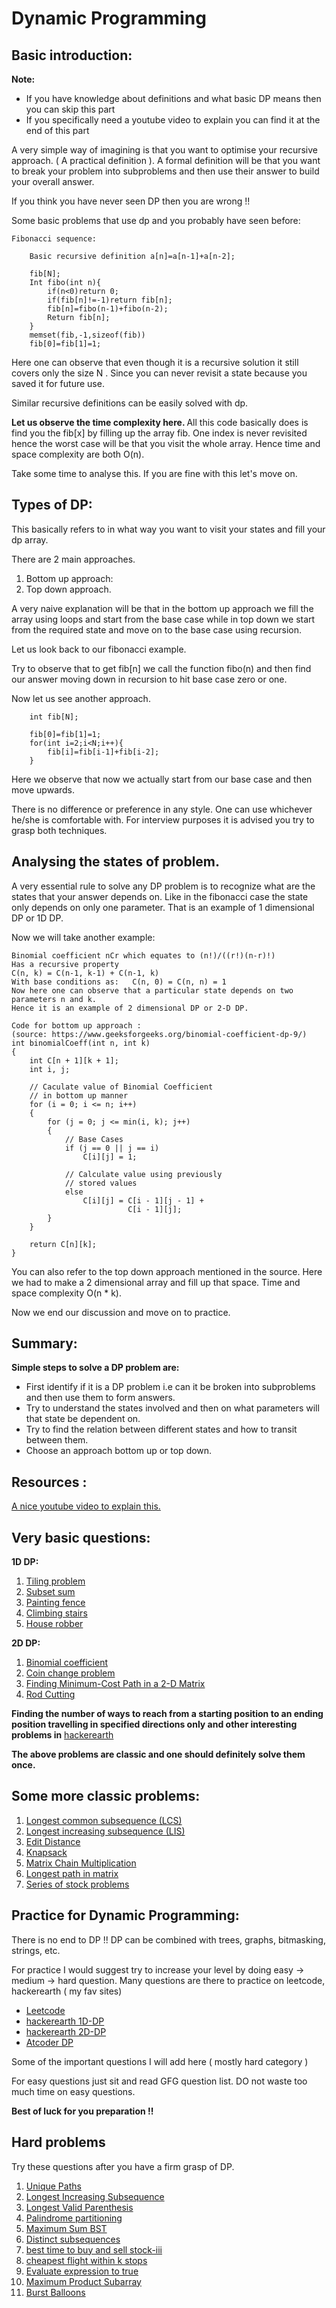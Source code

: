 # Dynamic Programming

## Basic introduction:

<b> Note: </b>
- If you have knowledge about definitions and what basic DP means then you can skip this part
- If you specifically need a youtube video to explain you can find it at the end of this part

A very simple way of imagining is that you want to optimise your recursive approach. ( A practical definition ).
A formal definition will be that you want to break your problem into subproblems and then use their answer to build your overall answer.

If you think you have never seen DP then you are wrong !!

Some basic problems that use dp and you probably have seen before:

```
Fibonacci sequence:

	Basic recursive definition a[n]=a[n-1]+a[n-2];

	fib[N];
	Int fibo(int n){
		if(n<0)return 0;
		if(fib[n]!=-1)return fib[n];
		fib[n]=fibo(n-1)+fibo(n-2);
		Return fib[n];
	}
	memset(fib,-1,sizeof(fib))
	fib[0]=fib[1]=1;

```
Here one can observe that even though it is a recursive solution it still covers only the size N . Since you can never revisit a state because you saved it for future use. <br>

Similar recursive definitions can be easily solved with dp. <br>

<b> Let us observe the time complexity here. </b>
All this code basically does is find you the fib[x] by filling up the array fib. One index is never revisited hence the worst case will be that you visit the whole array. Hence time and space complexity are both O(n).


Take some time to analyse this. If you are fine with this let's move on.



## Types of DP:

This basically refers to in what way you want to visit your states and fill your dp array.

There are 2 main approaches.

1. Bottom up approach:
2. Top down approach.

A very naive explanation will be that in the bottom up approach we fill the array using loops and start from the base case while in top down we start from the required state and move on to the base case using recursion.

Let us look back to our fibonacci example.

Try to observe that to get fib[n] we call the function fibo(n) and then find our answer moving down in recursion to hit base case zero or one.

Now let us see another approach.
```
	int fib[N];

	fib[0]=fib[1]=1;
	for(int i=2;i<N;i++){
		fib[i]=fib[i-1]+fib[i-2];
	}
```
Here we observe that now we actually start from our base case and then move upwards.

There is no difference or preference in any style. One can use whichever he/she is comfortable with. For interview purposes it is advised you try to grasp both techniques.



## Analysing the states of problem.

A very essential rule to solve any DP problem is to recognize what are the states that your answer depends on. Like in the fibonacci case the state only depends on only one parameter. That is an example of 1 dimensional DP or 1D DP.

Now we will take another example:

```
Binomial coefficient nCr which equates to (n!)/((r!)(n-r)!)
Has a recursive property 
C(n, k) = C(n-1, k-1) + C(n-1, k)
With base conditions as:   C(n, 0) = C(n, n) = 1
Now here one can observe that a particular state depends on two parameters n and k.
Hence it is an example of 2 dimensional DP or 2-D DP.

Code for bottom up approach :
(source: https://www.geeksforgeeks.org/binomial-coefficient-dp-9/) 
int binomialCoeff(int n, int k)
{
    int C[n + 1][k + 1];
    int i, j;
 
    // Caculate value of Binomial Coefficient
    // in bottom up manner
    for (i = 0; i <= n; i++)
    {
        for (j = 0; j <= min(i, k); j++)
        {
            // Base Cases
            if (j == 0 || j == i)
                C[i][j] = 1;
 
            // Calculate value using previously
            // stored values
            else
                C[i][j] = C[i - 1][j - 1] +
                          C[i - 1][j];
        }
    }
 
    return C[n][k];
}

```
You can also refer to the top down approach mentioned in the source.
Here we had to make a 2 dimensional array and fill up that space.
Time and space complexity O(n * k).

Now we end our discussion and move on to practice.

## Summary:

<b>Simple steps to solve a DP problem are:</b>
- First identify if it is a DP problem i.e can it be broken into subproblems and then use them to form answers.
- Try to understand the states involved and then on what parameters will that state be dependent on.
- Try to find the relation between different states and how to transit between them.
- Choose an approach bottom up or top down.



## Resources :
[A nice youtube video to explain this.](https://www.youtube.com/watch?v=vYquumk4nWw)




## Very basic questions:

<b>1D DP:</b>

1. [Tiling problem](https://www.geeksforgeeks.org/tiling-problem/)
2. [Subset sum](https://www.geeksforgeeks.org/subset-sum-divisible-m/)
3. [Painting fence](https://www.geeksforgeeks.org/painting-fence-algorithm/)
4. [Climbing stairs](https://leetcode.com/problems/climbing-stairs/)
5. [House robber](https://leetcode.com/problems/house-robber/)

<b>2D DP:</b>

1. [Binomial coefficient](https://www.geeksforgeeks.org/binomial-coefficient-dp-9/)
2. [Coin change problem](https://www.geeksforgeeks.org/coin-change-dp-7/) 
3. [Finding Minimum-Cost Path in a 2-D Matrix](https://www.geeksforgeeks.org/min-cost-path-dp-6/)
4. [Rod Cutting](https://www.geeksforgeeks.org/cutting-a-rod-dp-13/)

<b> Finding the number of ways to reach from a starting position to an ending position travelling in specified directions only and other interesting problems in</b> [hackerearth](https://www.hackerearth.com/practice/algorithms/dynamic-programming/2-dimensional/tutorial/)



<b>The above problems are classic and one should definitely solve them once.</b>


## Some more classic problems:

1. [Longest common subsequence (LCS)](https://www.geeksforgeeks.org/dynamic-programming-set-4-longest-common-subsequence/)
2. [Longest increasing subsequence (LIS)](https://www.geeksforgeeks.org/longest-increasing-subsequence-dp-3/)
3. [Edit Distance](https://www.geeksforgeeks.org/edit-distance-dp-5/ )
4. [Knapsack](https://www.geeksforgeeks.org/0-1-knapsack-problem-dp-10/)
5. [Matrix Chain Multiplication](https://www.geeksforgeeks.org/matrix-chain-multiplication-dp-8/)
6. [Longest path in matrix](https://www.geeksforgeeks.org/find-the-longest-path-in-a-matrix-with-given-constraints/ )
7. [Series of stock problems](https://leetcode.com/problems/best-time-to-buy-and-sell-stock-with-transaction-fee/discuss/108870/Most-consistent-ways-of-dealing-with-the-series-of-stock-problems)

## Practice for Dynamic Programming:

There is no end to DP !!
DP can be combined with trees, graphs, bitmasking, strings, etc.

For practice I would suggest try to increase your level by doing easy -> medium -> hard question.
Many questions are there to practice on leetcode, hackerearth ( my fav sites)
- [Leetcode](https://leetcode.com/tag/dynamic-programming/)
- [hackerearth 1D-DP](https://www.hackerearth.com/practice/algorithms/dynamic-programming/introduction-to-dynamic-programming-1/practice-problems/) 
- [hackerearth 2D-DP](https://www.hackerearth.com/practice/algorithms/dynamic-programming/2-dimensional/practice-problems/)
- [Atcoder DP](https://atcoder.jp/contests/dp/tasks)

Some of the important questions I will add here ( mostly hard category )

For easy questions just sit and read GFG question list. DO not waste too much time on easy questions.

<b>Best of luck for you preparation !! </b>

## Hard problems

Try these questions after you have a firm grasp of DP.


1. [Unique Paths](https://leetcode.com/problems/unique-paths/)
2. [Longest Increasing Subsequence](https://leetcode.com/problems/longest-increasing-subsequence/)
3. [Longest Valid Parenthesis](https://leetcode.com/problems/longest-valid-parentheses/ )
4. [Palindrome partitioning](https://leetcode.com/problems/palindrome-partitioning-ii/ )
5. [Maximum Sum BST](https://leetcode.com/problems/maximum-sum-bst-in-binary-tree/ )
7. [Distinct subsequences](https://leetcode.com/problems/distinct-subsequences/ )
8. [best time to buy and sell stock-iii](https://leetcode.com/problems/best-time-to-buy-and-sell-stock-iii/ )
9. [cheapest flight within k stops](https://leetcode.com/problems/cheapest-flights-within-k-stops/ )
10. [Evaluate expression to true](https://www.interviewbit.com/problems/evaluate-expression-to-true/)
11. [Maximum Product Subarray](https://leetcode.com/problems/maximum-product-subarray/)
12. [Burst Balloons](https://leetcode.com/problems/burst-balloons/)
